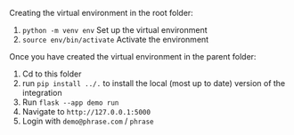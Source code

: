 Creating the virtual environment in the root folder:

1. `python -m venv env` Set up the virtual environment
2. `source env/bin/activate` Activate the environment

Once you have created the virtual environment in the parent folder:

1. Cd to this folder
2. run `pip install ../.` to install the local (most up to date) version of the integration
3. Run `flask --app demo run`
4. Navigate to `http://127.0.0.1:5000`
5. Login with `demo@phrase.com` / `phrase`

